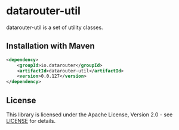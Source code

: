 # datarouter-util

datarouter-util is a set of utility classes.


## Installation with Maven

```xml
<dependency>
	<groupId>io.datarouter</groupId>
	<artifactId>datarouter-util</artifactId>
	<version>0.0.127</version>
</dependency>
```

## License

This library is licensed under the Apache License, Version 2.0 - see [LICENSE](../LICENSE) for details.
